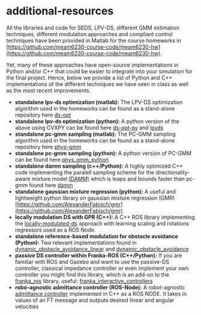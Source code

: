 # additional-resources
All the libraries and code for SEDS, LPV-DS, different GMM estimation techniques, different modulation approaches and compliant control techniques have been provided in Matlab for the course homeworks in [https://github.com/meam6230-course-code/meam6230-hw](https://github.com/meam6230-course-code/meam6230-hw). 

Yet, many of these approaches have open-source implementations in Python and/or C++ that could be easier to integrate into your simulation for the final project. Hence, below we provide a list of Python and C++ implementations of the different techniques we have seen in class as well as the most recent improvements. 

- **standalone lpv-ds optimization (matlab):** The LPV-DS optimization algorithm used in the homeworks can be found as a stand-alone repository here [ds-opt](https://github.com/nbfigueroa/ds-opt)
- **standalone lpv-ds optimization (python):** A python version of the above using CVXPY can be found here [ds-opt-py](https://github.com/penn-figueroa-lab/ds-opt-py) and [lpvds](https://github.com/penn-figueroa-lab/lpvds)
- **standalone pc-gmm sampling (matlab):** The PC-GMM sampling algorithm used in the homeworks can be found as a stand-alone repository here [phys-gmm](https://github.com/nbfigueroa/phys-gmm)
- **standalone pc-gmm sampling (python):**  A python version of PC-GMM can be found here [phys_gmm_python](https://github.com/penn-figueroa-lab/phys_gmm_python)
- **standalone damm sampling (c++/Python):** A highly optimized C++ code implementing the paralell sampling scheme for the directionality-aware mixture model [(DAMM)](https://ieeexplore.ieee.org/document/10530930) which is leaps and bounds faster than pc-gmm found here [damm](https://github.com/penn-figueroa-lab/damm)
- **standalone gaussian mixture regression (python):**  A useful and lightweight python library on gaussian mixture regression (GMR) [https://github.com/AlexanderFabisch/gmr](https://github.com/AlexanderFabisch/gmr)
- **locally modulation DS with GPR (C++):** A C++ ROS library implementing the [locally-modulated-ds](https://github.com/epfl-lasa/locally-modulated-ds) approach with learning scaling and rotations regressors used as a ROS Node.
- **standalone reference-based modulation for obstacle avoidance (Python):** Two relevant implementations found in [dynamic_obstacle_avoidance_linear](https://github.com/epfl-lasa/dynamic_obstacle_avoidance_linear) and [dynamic_obstacle_avoidance](https://github.com/hubernikus/dynamic_obstacle_avoidance)
- **passive DS controller within Franka-ROS (C++/Python):** If you are familiar with ROS and Gazebo and want to use the passive-DS controller, classical impedance controller or even implement your own controller you might find this library, which is an add-on to the [franka_ros](https://frankaemika.github.io/docs/franka_ros.html) library, useful: [franka_interactive_controllers](https://github.com/penn-figueroa-lab/franka_interactive_controllers)
- **robo-agnostic admittance controller (ROS-Node):** A robot-agnostic [admittance controller](https://github.com/penn-figueroa-lab/robot_admittance_controller) implemented in C++ as a ROS NODE. It takes in values of an FT message and outputs desired linear and angular velocities
